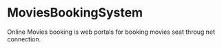 # MoviesBookingSystem
Online Movies booking is web portals for booking movies seat throug net connection.
